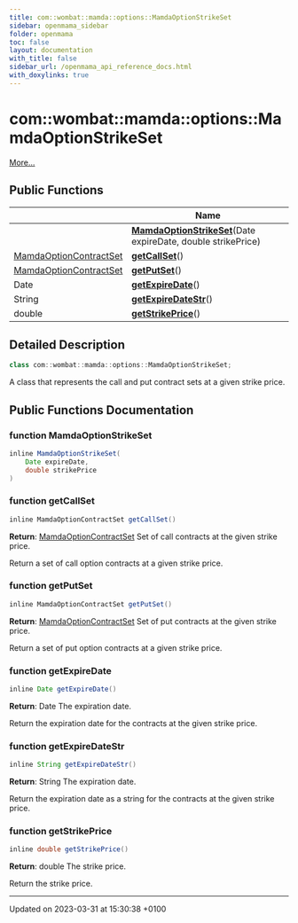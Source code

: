 ```yaml
---
title: com::wombat::mamda::options::MamdaOptionStrikeSet
sidebar: openmama_sidebar
folder: openmama
toc: false
layout: documentation
with_title: false
sidebar_url: /openmama_api_reference_docs.html
with_doxylinks: true
---
```


# com::wombat::mamda::options::MamdaOptionStrikeSet



 [More...](#detailed-description)

## Public Functions

|                | Name           |
| -------------- | -------------- |
| | **[MamdaOptionStrikeSet](classcom_1_1wombat_1_1mamda_1_1options_1_1MamdaOptionStrikeSet.html#function-mamdaoptionstrikeset)**(Date expireDate, double strikePrice) |
| [MamdaOptionContractSet](classcom_1_1wombat_1_1mamda_1_1options_1_1MamdaOptionContractSet.html) | **[getCallSet](classcom_1_1wombat_1_1mamda_1_1options_1_1MamdaOptionStrikeSet.html#function-getcallset)**() |
| [MamdaOptionContractSet](classcom_1_1wombat_1_1mamda_1_1options_1_1MamdaOptionContractSet.html) | **[getPutSet](classcom_1_1wombat_1_1mamda_1_1options_1_1MamdaOptionStrikeSet.html#function-getputset)**() |
| Date | **[getExpireDate](classcom_1_1wombat_1_1mamda_1_1options_1_1MamdaOptionStrikeSet.html#function-getexpiredate)**() |
| String | **[getExpireDateStr](classcom_1_1wombat_1_1mamda_1_1options_1_1MamdaOptionStrikeSet.html#function-getexpiredatestr)**() |
| double | **[getStrikePrice](classcom_1_1wombat_1_1mamda_1_1options_1_1MamdaOptionStrikeSet.html#function-getstrikeprice)**() |

## Detailed Description

```java
class com::wombat::mamda::options::MamdaOptionStrikeSet;
```


A class that represents the call and put contract sets at a given strike price. 

## Public Functions Documentation

### function MamdaOptionStrikeSet

```java
inline MamdaOptionStrikeSet(
    Date expireDate,
    double strikePrice
)
```


### function getCallSet

```java
inline MamdaOptionContractSet getCallSet()
```


**Return**: [MamdaOptionContractSet](classcom_1_1wombat_1_1mamda_1_1options_1_1MamdaOptionContractSet.html) Set of call contracts at the given strike price. 

Return a set of call option contracts at a given strike price. 


### function getPutSet

```java
inline MamdaOptionContractSet getPutSet()
```


**Return**: [MamdaOptionContractSet](classcom_1_1wombat_1_1mamda_1_1options_1_1MamdaOptionContractSet.html) Set of put contracts at the given strike price. 

Return a set of put option contracts at a given strike price. 


### function getExpireDate

```java
inline Date getExpireDate()
```


**Return**: Date The expiration date. 

Return the expiration date for the contracts at the given strike price. 


### function getExpireDateStr

```java
inline String getExpireDateStr()
```


**Return**: String The expiration date. 

Return the expiration date as a string for the contracts at the given strike price. 


### function getStrikePrice

```java
inline double getStrikePrice()
```


**Return**: double The strike price. 

Return the strike price. 


-------------------------------

Updated on 2023-03-31 at 15:30:38 +0100